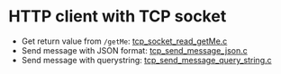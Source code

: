 # HTTP client with TCP socket

* Get return value from ``/getMe``: [tcp_socket_read_getMe.c](tcp_socket_read_getMe.c)
* Send message with JSON format: [tcp_send_message_json.c](tcp_send_message_json.c)
* Send message with querystring: [tcp_send_message_query_string.c](tcp_send_message_query_string.c)
